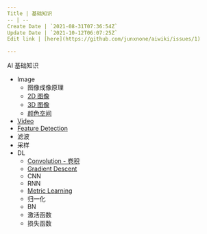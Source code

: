 ```yaml
---
Title | 基础知识
-- | --
Create Date | `2021-08-31T07:36:54Z`
Update Date | `2021-10-12T06:07:25Z`
Edit link | [here](https://github.com/junxnone/aiwiki/issues/1)

---
```

AI  基础知识

- Image
  - 图像成像原理
  - [2D 图像](./2D_Images)
  - [3D 图像](./3D_images)
  - [颜色空间](./Image_Color_Spaces)
- [Video](./Video)
- [Feature Detection](/Feature_Detection)
- 滤波
- 采样
- DL
  - [Convolution - 卷积](/Convolution_Summary.md)
  - [Gradient Descent](https://github.com/junxnone/ml/issues/89)
  - CNN
  - RNN
  - [Metric Learning](https://github.com/junxnone/tech-io/issues/610)
  - 归一化
  - BN
  - 激活函数
  - 损失函数
